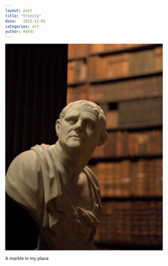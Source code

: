 ```yaml
---
layout: post
title: "trinity"
date:   2022-12-01
categories: art
author: Mahdi
---
```


![trinity](/img/arts/trinity.jpg)

<span class='image-details'>
A marble in my place
</span>
